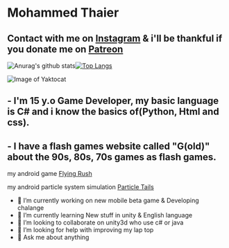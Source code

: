 <h1> Mohammed Thaier
  
## Contact with me on [Instagram](https://www.instagram.com/itsmohammedthaier/?hl=en) & i'll be thankful if you donate me on [Patreon](https://play.google.com/store/apps/details?id=com.thebeginning.relaxingtails)

![Anurag's github stats](https://github-readme-stats.vercel.app/api?username=itsMohammedThaier&show_icons=true&theme=graywhite&include_all_commits=true&)[![Top Langs](https://github-readme-stats.vercel.app/api/top-langs/?username=itsMohammedThaier&theme=graywhite)](https://github.com/anuraghazra/github-readme-stats)

![Image of Yaktocat](https://media.tenor.com/images/4e6c9bf3db8982364aa08450fcd53ede/tenor.gif)

## - I'm 15 y.o Game Developer, my basic language is C# and i know the basics of(Python, Html and css).
## - I have a flash games website called "G(old)" about the 90s, 80s, 70s games as flash games.
 my android game [Flying Rush](https://play.google.com/store/apps/details?id=com.thebeginning.flyingrush)
 
 my android particle system simulation [Particle Tails](https://play.google.com/store/apps/details?id=com.thebeginning.flyingrush)

* 🔭 I’m currently working on new mobile beta game & Developing chalange
* 🌱 I’m currently learning New stuff in unity & English language
* 👯 I’m looking to collaborate on unity3d who use c# or java
* 🤔 I’m looking for help with improving my lap top
* 💬 Ask me about anything
